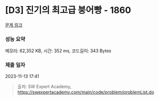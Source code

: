 # [D3] 진기의 최고급 붕어빵 - 1860 

[문제 링크](https://swexpertacademy.com/main/code/problem/problemDetail.do?contestProbId=AV5LsaaqDzYDFAXc) 

### 성능 요약

메모리: 62,352 KB, 시간: 352 ms, 코드길이: 343 Bytes

### 제출 일자

2023-11-13 17:41



> 출처: SW Expert Academy, https://swexpertacademy.com/main/code/problem/problemList.do